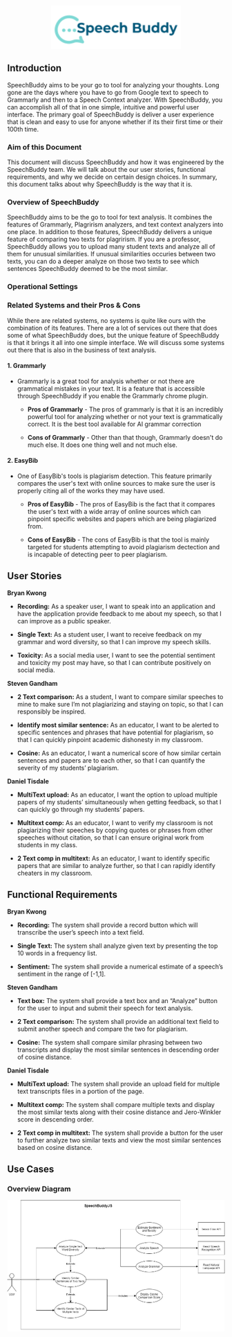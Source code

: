 <p align="center">
  <img width="300" height="100" src="/src/Images/Logo6.png" alt="# SpeechBuddy">
</p>

## Introduction 

SpeechBuddy aims to be your go to tool for analyzing your thoughts. Long gone are the days where you have to go from Google text to speech to Grammarly and then to a Speech Context analyzer. With SpeechBuddy, you can accomplish all of that in one simple, intuitive and powerful user interface. The primary goal of SpeechBuddy is deliver a user experience that is clean and easy to use for anyone whether if its their first time or their 100th time. 

### Aim of this Document

This document will discuss SpeechBuddy and how it was engineered by the SpeechBuddy team. We will talk about the our user stories, functional requirements, and why we decide on certain design choices. In summary, this document talks about why SpeechBuddy is the way that it is. 

### Overview of SpeechBuddy

SpeechBuddy aims to be the go to tool for text analysis. It combines the features of Grammarly, Plagrirism analyzers, and text context analyzers into one place. In addition to those features, SpeechBuddy delivers a unique feature of comparing two texts for plagrirism. If you are a professor, SpeechBuddy allows you to upload many student texts and analyze all of them for unusual similarities. If unusual similarities occuries between two texts, you can do a deeper analyze on those two texts to see which sentences SpeechBuddy deemed to be the most similar. 

### Operational Settings 

### Related Systems and their Pros & Cons

While there are related systems, no systems is quite like ours with the combination of its features. There are a lot of services out there that does some of what SpeechBuddy does, but the unique feature of SpeechBuddy is that it brings it all into one simple interface. We will discuss some systems out there that is also in the business of text analysis. 

#### 1. Grammarly 
  * Grammarly is a great tool for analysis whether or not there are grammatical mistakes in your text. It is a feature that is accessible through SpeechBuddy if you enable the Grammarly chrome plugin. 

    * **Pros of Grammarly** - 
The pros of grammarly is that it is an incredibly powerful tool for analyzing whether or not your text is grammatically correct. It is the best tool available for AI grammar correction

    * **Cons of Grammarly** - 
Other than that though, Grammarly doesn't do much else. It does one thing well and not much else.

#### 2. EasyBib
  * One of EasyBib's tools is plagiarism detection. This feature primarily compares the user's text with online sources to make sure the user is properly citing all of the works they may have used.

    * **Pros of EasyBib** - 
The pros of EasyBib is the fact that it compares the user's text with a wide array of online sources which can pinpoint specific websites and papers which are being plagiarized from. 

    * **Cons of EasyBib** - 
The cons of EasyBib is that the tool is mainly targeted for students attempting to avoid plagiarism dectection and is incapable of detecting peer to peer plagiarism. 

## User Stories
**Bryan Kwong**
  * **Recording:** 
As a speaker user, I want to speak into an application and have the application provide feedback to me about my speech, so that I can improve as a public speaker. 

  * **Single Text:**
As a student user, I want to receive feedback on my grammar and word diversity, so that I can improve my speech skills. 
	
  * **Toxicity:**
As a social media user, I want to see the potential sentiment and toxicity my post may have, so that I can contribute positively on social media.

**Steven Gandham**
  * **2 Text comparison:**
As a student, I want to compare similar speeches to mine to make sure I’m not plagiarizing and staying on topic, so that I can responsibly be inspired.

  * **Identify most similar sentence:**
As an educator, I want to be alerted to specific sentences and phrases that have potential for plagiarism, so that I can quickly pinpoint academic dishonesty in my classroom.

  * **Cosine:**
As an educator, I want a numerical score of how similar certain sentences and papers are to each other, so that I can quantify the severity of my students’ plagiarism.

**Daniel Tisdale**
  * **MultiText upload:**
As an educator, I want the option to upload multiple papers of my students’ simultaneously when getting feedback, so that I can quickly go through my students’ papers. 

  * **Multitext comp:**
As an educator, I want to verify my classroom is not plagiarizing their speeches by copying quotes or phrases from other speeches without citation, so that I can ensure original work from students in my class. 

  * **2 Text comp in multitext:**
As an educator, I want to identify specific papers that are similar to analyze further, so that I can rapidly identify cheaters in my classroom.

## Functional Requirements 
**Bryan Kwong**
  * **Recording:**
The system shall provide a record button which will transcribe the user’s speech into a text field.

  * **Single Text:**
The system shall analyze given text by presenting the top 10 words in a frequency list.

  * **Sentiment:**
The system shall provide a numerical estimate of a speech’s sentiment in the range of [-1,1].
	
**Steven Gandham**
  * **Text box:**
The system shall provide a text box and an “Analyze” button for the user to input and submit their speech for text analysis.

  * **2 Text comparison:**
The system shall provide an additional text field to submit another speech and compare the two for plagiarism. 

  * **Cosine:**
The system shall compare similar phrasing between two transcripts and display the most similar sentences in descending order of cosine distance. 

**Daniel Tisdale**
  * **MultiText upload:**
The system shall provide an upload field for multiple text transcripts files in a portion of the page. 

  * **Multitext comp:**
The system shall compare multiple texts and display the most similar texts along with their cosine distance and Jero-Winkler score in descending order. 

  * **2 Text comp in multitext:**
The system shall provide a button for the user to further analyze two similar texts and view the most similar sentences based on cosine distance. 

## Use Cases 
 
### Overview Diagram

![Overview.jpg](/src/Images/Overview.jpg)

